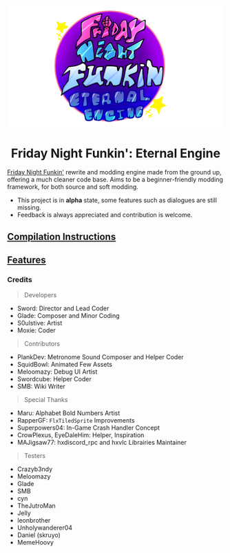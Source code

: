 <p align="center">
    <img src="art/logo.png" width="750"/>
    <h1 align="center">Friday Night Funkin': Eternal Engine</h1>
</p>

[Friday Night Funkin'](https://github.com/FunkinCrew/Funkin) rewrite and modding engine made from the ground up, offering a much cleaner code base. Aims to be a beginner-friendly modding framework, for both source and soft modding.

- This project is in **alpha** state, some features such as dialogues are still missing.
- Feedback is always appreciated and contribution is welcome.

## [Compilation Instructions](https://github.com/Sword352/FNF-EternalEngine/blob/master/wiki/COMPILATION.md)
## [Features](https://github.com/Sword352/FNF-EternalEngine/blob/master/wiki/FEATURES.md)

### Credits
> Developers
- Sword: Director and Lead Coder
- Glade: Composer and Minor Coding
- S0ulstive: Artist
- Moxie: Coder

> Contributors
- PlankDev: Metronome Sound Composer and Helper Coder
- SquidBowl: Animated Few Assets
- Meloomazy: Debug UI Artist
- Swordcube: Helper Coder
- SMB: Wiki Writer

> Special Thanks
- Maru: Alphabet Bold Numbers Artist
- RapperGF: `FlxTiledSprite` Improvements
- Superpowers04: In-Game Crash Handler Concept
- CrowPlexus, EyeDaleHim: Helper, Inspiration
- MAJigsaw77: hxdiscord_rpc and hxvlc Librairies Maintainer

> Testers
- Crazyb3ndy
- Meloomazy
- Glade
- SMB
- cyn
- TheJutroMan
- Jelly
- leonbrother
- Unholywanderer04
- Daniel (skruyo)
- MemeHoovy
